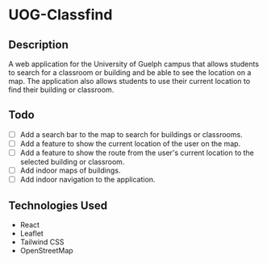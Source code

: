 # UOG-Classfind

## Description
A web application for the University of Guelph campus that allows students to search for a classroom or building and be able to see the location on a map. The application also allows students to use their current location to find their building or classroom.

## Todo
- [ ] Add a search bar to the map to search for buildings or classrooms.
- [ ] Add a feature to show the current location of the user on the map.
- [ ] Add a feature to show the route from the user's current location to the selected building or classroom.
- [ ] Add indoor maps of buildings.
- [ ] Add indoor navigation to the application.

## Technologies Used
- React
- Leaflet
- Tailwind CSS
- OpenStreetMap